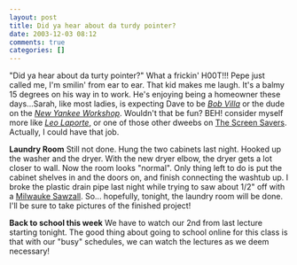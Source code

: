 ```yaml
---
layout: post
title: Did ya hear about da turdy pointer?
date: 2003-12-03 08:12
comments: true
categories: []
---
```

"Did ya hear about da turty pointer?" What a frickin' H00T!!! Pepe just called me, I'm smilin' from ear to ear. That kid makes me laugh. It's a balmy 15 degrees on his way in to work. He's enjoying being a homeowner these days...Sarah, like most ladies, is expecting Dave to be <em><a href="http://www.bobvilla.com">Bob Villa</a></em> or the dude on the <em><a href="http://www.newyankee.com/">New Yankee Workshop</a></em>. Wouldn't that be fun? BEH!  consider myself more like <em><a href="http://www.leoville.com">Leo Laporte</a></em>, or one of those other dweebs on <a href="http://www.thescreensavers.com">The Screen Savers</a>. Actually, I could have that job.

<strong>Laundry Room</strong>
Still not done. Hung the two cabinets last night. Hooked up the washer and the dryer. With the new dryer elbow, the dryer gets a lot closer to wall. Now the room looks "normal". Only thing left to do is put the cabinet shelves in and the doors on, and finish connecting the washtub up. I broke the plastic drain pipe last night while trying to saw about 1/2" off with a <a href="http://www.milwaukeetools.com/sawzall.html">Milwauke Sawzall</a>. So... hopefully, tonight, the laundry room will be done. I'll be sure to take pictures of the finished project!

<strong>Back to school this week</strong>
We have to watch our 2nd from last lecture starting tonight. The good thing about going to school online for this class is that with our "busy" schedules, we can watch the lectures as we deem necessary!
